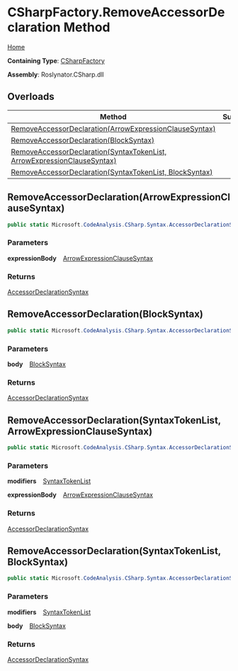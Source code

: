 # CSharpFactory\.RemoveAccessorDeclaration Method

[Home](../../../../README.md)

**Containing Type**: [CSharpFactory](../README.md)

**Assembly**: Roslynator\.CSharp\.dll

## Overloads

| Method | Summary |
| ------ | ------- |
| [RemoveAccessorDeclaration(ArrowExpressionClauseSyntax)](#116377630) | |
| [RemoveAccessorDeclaration(BlockSyntax)](#2473620100) | |
| [RemoveAccessorDeclaration(SyntaxTokenList, ArrowExpressionClauseSyntax)](#11143367) | |
| [RemoveAccessorDeclaration(SyntaxTokenList, BlockSyntax)](#2398956905) | |

<a id="116377630"></a>

## RemoveAccessorDeclaration\(ArrowExpressionClauseSyntax\) 

```csharp
public static Microsoft.CodeAnalysis.CSharp.Syntax.AccessorDeclarationSyntax RemoveAccessorDeclaration(Microsoft.CodeAnalysis.CSharp.Syntax.ArrowExpressionClauseSyntax expressionBody)
```

### Parameters

**expressionBody** &ensp; [ArrowExpressionClauseSyntax](https://docs.microsoft.com/en-us/dotnet/api/microsoft.codeanalysis.csharp.syntax.arrowexpressionclausesyntax)

### Returns

[AccessorDeclarationSyntax](https://docs.microsoft.com/en-us/dotnet/api/microsoft.codeanalysis.csharp.syntax.accessordeclarationsyntax)

<a id="2473620100"></a>

## RemoveAccessorDeclaration\(BlockSyntax\) 

```csharp
public static Microsoft.CodeAnalysis.CSharp.Syntax.AccessorDeclarationSyntax RemoveAccessorDeclaration(Microsoft.CodeAnalysis.CSharp.Syntax.BlockSyntax body)
```

### Parameters

**body** &ensp; [BlockSyntax](https://docs.microsoft.com/en-us/dotnet/api/microsoft.codeanalysis.csharp.syntax.blocksyntax)

### Returns

[AccessorDeclarationSyntax](https://docs.microsoft.com/en-us/dotnet/api/microsoft.codeanalysis.csharp.syntax.accessordeclarationsyntax)

<a id="11143367"></a>

## RemoveAccessorDeclaration\(SyntaxTokenList, ArrowExpressionClauseSyntax\) 

```csharp
public static Microsoft.CodeAnalysis.CSharp.Syntax.AccessorDeclarationSyntax RemoveAccessorDeclaration(Microsoft.CodeAnalysis.SyntaxTokenList modifiers, Microsoft.CodeAnalysis.CSharp.Syntax.ArrowExpressionClauseSyntax expressionBody)
```

### Parameters

**modifiers** &ensp; [SyntaxTokenList](https://docs.microsoft.com/en-us/dotnet/api/microsoft.codeanalysis.syntaxtokenlist)

**expressionBody** &ensp; [ArrowExpressionClauseSyntax](https://docs.microsoft.com/en-us/dotnet/api/microsoft.codeanalysis.csharp.syntax.arrowexpressionclausesyntax)

### Returns

[AccessorDeclarationSyntax](https://docs.microsoft.com/en-us/dotnet/api/microsoft.codeanalysis.csharp.syntax.accessordeclarationsyntax)

<a id="2398956905"></a>

## RemoveAccessorDeclaration\(SyntaxTokenList, BlockSyntax\) 

```csharp
public static Microsoft.CodeAnalysis.CSharp.Syntax.AccessorDeclarationSyntax RemoveAccessorDeclaration(Microsoft.CodeAnalysis.SyntaxTokenList modifiers, Microsoft.CodeAnalysis.CSharp.Syntax.BlockSyntax body)
```

### Parameters

**modifiers** &ensp; [SyntaxTokenList](https://docs.microsoft.com/en-us/dotnet/api/microsoft.codeanalysis.syntaxtokenlist)

**body** &ensp; [BlockSyntax](https://docs.microsoft.com/en-us/dotnet/api/microsoft.codeanalysis.csharp.syntax.blocksyntax)

### Returns

[AccessorDeclarationSyntax](https://docs.microsoft.com/en-us/dotnet/api/microsoft.codeanalysis.csharp.syntax.accessordeclarationsyntax)

